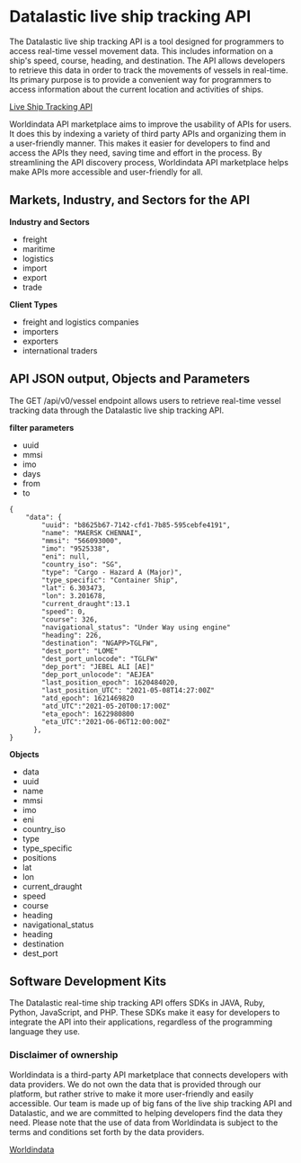 # Datalastic live ship tracking API #
The Datalastic live ship tracking API is a tool designed for programmers to access real-time vessel movement data. This includes information on a ship's speed, course, heading, and destination. The API allows developers to retrieve this data in order to track the movements of vessels in real-time. Its primary purpose is to provide a convenient way for programmers to access information about the current location and activities of ships.


[Live Ship Tracking API](https://www.worldindata.com/api/Datalastic-live-ship-tracking-api)

Worldindata API marketplace aims to improve the usability of APIs for users. It does this by indexing a variety of third party APIs and organizing them in a user-friendly manner. This makes it easier for developers to find and access the APIs they need, saving time and effort in the process. By streamlining the API discovery process, Worldindata API marketplace helps make APIs more accessible and user-friendly for all.


## Markets, Industry, and Sectors for the API ##

**Industry and Sectors**
- freight
- maritime
- logistics
- import
- export 
- trade

**Client Types**
- freight and logistics companies
- importers
- exporters
- international traders




## API JSON output, Objects and Parameters ##
The GET /api/v0/vessel endpoint allows users to retrieve real-time vessel tracking data through the Datalastic live ship tracking API.


**filter parameters**
- uuid
- mmsi
- imo
- days
- from
- to

```
{
    "data": {
        "uuid": "b8625b67-7142-cfd1-7b85-595cebfe4191",
        "name": "MAERSK CHENNAI",
        "mmsi": "566093000",
        "imo": "9525338",
        "eni": null,
        "country_iso": "SG",
        "type": "Cargo - Hazard A (Major)",
        "type_specific": "Container Ship",
        "lat": 6.303473,
        "lon": 3.201678,
        "current_draught":13.1
        "speed": 0,
        "course": 326,
        "navigational_status": "Under Way using engine" 
        "heading": 226,
        "destination": "NGAPP>TGLFW",
        "dest_port": "LOME"
        "dest_port_unlocode": "TGLFW"
        "dep_port": "JEBEL ALI [AE]"
        "dep_port_unlocode": "AEJEA"
        "last_position_epoch": 1620484020,
        "last_position_UTC": "2021-05-08T14:27:00Z"
        "atd_epoch": 1621469820
        "atd_UTC":"2021-05-20T00:17:00Z"
        "eta_epoch": 1622980800
        "eta_UTC":"2021-06-06T12:00:00Z"
      },
}

```

**Objects**
- data
- uuid
- name
- mmsi
- imo
- eni
- country_iso
- type
- type_specific
- positions
- lat
- lon
- current_draught
- speed
- course
- heading
- navigational_status
- heading
- destination
- dest_port

## Software Development Kits ##
The Datalastic real-time ship tracking API offers SDKs in JAVA, Ruby, Python, JavaScript, and PHP. These SDKs make it easy for developers to integrate the API into their applications, regardless of the programming language they use.


### Disclaimer of ownership ###
Worldindata is a third-party API marketplace that connects developers with data providers. We do not own the data that is provided through our platform, but rather strive to make it more user-friendly and easily accessible. Our team is made up of big fans of the live ship tracking API and Datalastic, and we are committed to helping developers find the data they need. Please note that the use of data from Worldindata is subject to the terms and conditions set forth by the data providers.


[Worldindata](https://www.worldindata.com)
